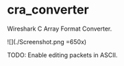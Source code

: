 # cra_converter
Wireshark C Array Format Converter. 


![](./Screenshot.png =650x)


TODO: Enable editing packets in ASCII.
